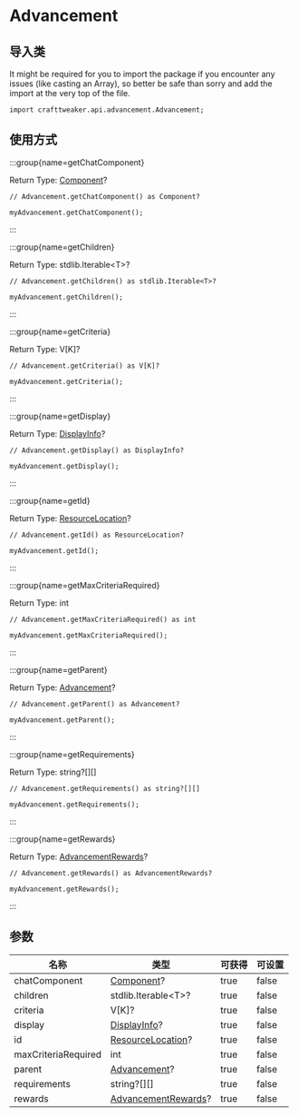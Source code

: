 # Advancement

## 导入类

It might be required for you to import the package if you encounter any issues (like casting an Array), so better be safe than sorry and add the import at the very top of the file.
```zenscript
import crafttweaker.api.advancement.Advancement;
```


## 使用方式

:::group{name=getChatComponent}

Return Type: [Component](/vanilla/api/text/Component)?

```zenscript
// Advancement.getChatComponent() as Component?

myAdvancement.getChatComponent();
```

:::

:::group{name=getChildren}

Return Type: stdlib.Iterable&lt;T&gt;?

```zenscript
// Advancement.getChildren() as stdlib.Iterable<T>?

myAdvancement.getChildren();
```

:::

:::group{name=getCriteria}

Return Type: V[K]?

```zenscript
// Advancement.getCriteria() as V[K]?

myAdvancement.getCriteria();
```

:::

:::group{name=getDisplay}

Return Type: [DisplayInfo](/vanilla/api/advancement/DisplayInfo)?

```zenscript
// Advancement.getDisplay() as DisplayInfo?

myAdvancement.getDisplay();
```

:::

:::group{name=getId}

Return Type: [ResourceLocation](/vanilla/api/resource/ResourceLocation)?

```zenscript
// Advancement.getId() as ResourceLocation?

myAdvancement.getId();
```

:::

:::group{name=getMaxCriteriaRequired}

Return Type: int

```zenscript
// Advancement.getMaxCriteriaRequired() as int

myAdvancement.getMaxCriteriaRequired();
```

:::

:::group{name=getParent}

Return Type: [Advancement](/vanilla/api/advancement/Advancement)?

```zenscript
// Advancement.getParent() as Advancement?

myAdvancement.getParent();
```

:::

:::group{name=getRequirements}

Return Type: string?[][]

```zenscript
// Advancement.getRequirements() as string?[][]

myAdvancement.getRequirements();
```

:::

:::group{name=getRewards}

Return Type: [AdvancementRewards](/vanilla/api/advancement/AdvancementRewards)?

```zenscript
// Advancement.getRewards() as AdvancementRewards?

myAdvancement.getRewards();
```

:::


## 参数

| 名称                  | 类型                                                                 | 可获得  | 可设置   |
| ------------------- | ------------------------------------------------------------------ | ---- | ----- |
| chatComponent       | [Component](/vanilla/api/text/Component)?                          | true | false |
| children            | stdlib.Iterable&lt;T&gt;?                              | true | false |
| criteria            | V[K]?                                                              | true | false |
| display             | [DisplayInfo](/vanilla/api/advancement/DisplayInfo)?               | true | false |
| id                  | [ResourceLocation](/vanilla/api/resource/ResourceLocation)?        | true | false |
| maxCriteriaRequired | int                                                                | true | false |
| parent              | [Advancement](/vanilla/api/advancement/Advancement)?               | true | false |
| requirements        | string?[][]                                                        | true | false |
| rewards             | [AdvancementRewards](/vanilla/api/advancement/AdvancementRewards)? | true | false |

